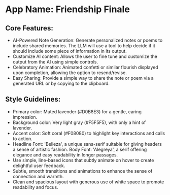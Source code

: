 # **App Name**: Friendship Finale

## Core Features:

- AI-Powered Note Generation: Generate personalized notes or poems to include shared memories. The LLM will use a tool to help decide if it should include some piece of information in its output.
- Customize AI content: Allows the user to fine tune and customize the output from the AI using simple controls.
- Celebratory Animation: Animated confetti or similar flourish displayed upon completion, allowing the option to resend/revise.
- Easy Sharing: Provide a simple way to share the note or poem via a generated URL or by copying to the clipboard.

## Style Guidelines:

- Primary color: Muted lavender (#D0B8E3) for a gentle, caring impression.
- Background color: Very light gray (#F5F5F5), with only a hint of lavender.
- Accent color: Soft coral (#F08080) to highlight key interactions and calls to action.
- Headline Font: 'Belleza', a unique sans-serif suitable for giving headers a sense of artistic fashion. Body Font: 'Alegreya', a serif offering elegance and easy readability in longer passages.
- Use simple, line-based icons that subtly animate on hover to create delightful user feedback.
- Subtle, smooth transitions and animations to enhance the sense of connection and warmth.
- Clean and spacious layout with generous use of white space to promote readability and focus.